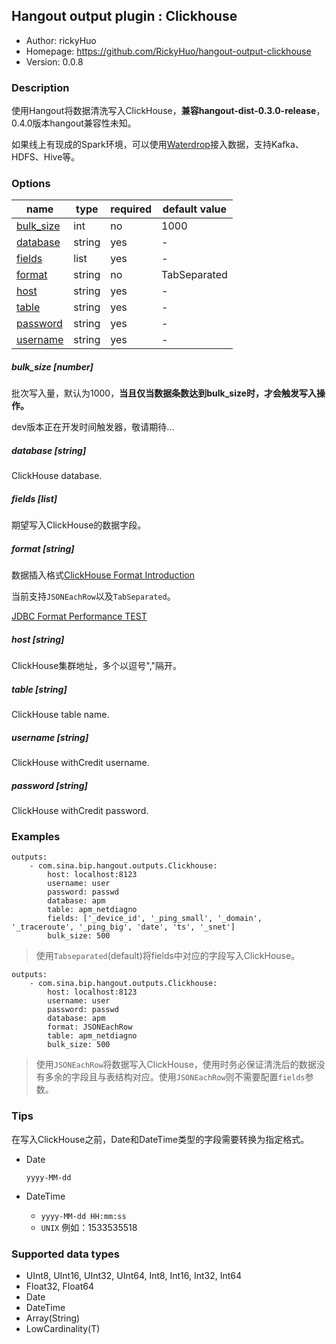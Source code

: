 ## Hangout output plugin : Clickhouse

* Author: rickyHuo
* Homepage: https://github.com/RickyHuo/hangout-output-clickhouse
* Version: 0.0.8

### Description

使用Hangout将数据清洗写入ClickHouse，**兼容hangout-dist-0.3.0-release**， 0.4.0版本hangout兼容性未知。

如果线上有现成的Spark环境，可以使用[Waterdrop](https://github.com/InterestingLab/waterdrop)接入数据，支持Kafka、HDFS、Hive等。

### Options

| name | type | required | default value |
| --- | --- | --- | --- |
| [bulk_size](#bulk_size-number) | int | no | 1000 |
| [database](#database-string) | string | yes | - |
| [fields](#fields-list) | list | yes | - |
| [format](#format-string) | string | no | TabSeparated |
| [host](#host-string) | string | yes | - |
| [table](#table-string) | string | yes | - |
| [password](#password-string) | string | yes | - |
| [username](#username-string) | string | yes | - |

##### bulk_size [number]

批次写入量，默认为1000，**当且仅当数据条数达到bulk_size时，才会触发写入操作。**

dev版本正在开发时间触发器，敬请期待...

##### database [string]

ClickHouse database.

##### fields [list]

期望写入ClickHouse的数据字段。


##### format [string]

数据插入格式[ClickHouse Format Introduction](https://clickhouse.yandex/docs/en/formats/)

当前支持`JSONEachRow`以及`TabSeparated`。

[JDBC Format Performance TEST](./docs/jdbc_format_performance.md)

##### host [string]

ClickHouse集群地址，多个以逗号","隔开。

##### table [string]

ClickHouse table name.

##### username [string]

ClickHouse withCredit username.

##### password [string]

ClickHouse withCredit password.

### Examples

```
outputs:
    - com.sina.bip.hangout.outputs.Clickhouse:
        host: localhost:8123
        username: user
        password: passwd
        database: apm
        table: apm_netdiagno
        fields: ['_device_id', '_ping_small', '_domain', '_traceroute', '_ping_big', 'date', 'ts', '_snet']
        bulk_size: 500
```

> 使用`Tabseparated`(default)将fields中对应的字段写入ClickHouse。

```
outputs:
    - com.sina.bip.hangout.outputs.Clickhouse:
        host: localhost:8123
        username: user
        password: passwd
        database: apm
        format: JSONEachRow
        table: apm_netdiagno
        bulk_size: 500
```
> 使用`JSONEachRow`将数据写入ClickHouse，使用时务必保证清洗后的数据没有多余的字段且与表结构对应。使用`JSONEachRow`则不需要配置`fields`参数。


### Tips

在写入ClickHouse之前，Date和DateTime类型的字段需要转换为指定格式。

- Date

    `yyyy-MM-dd`

- DateTime

    - `yyyy-MM-dd HH:mm:ss`
    - `UNIX` 例如：1533535518
    
### Supported data types

* UInt8, UInt16, UInt32, UInt64, Int8, Int16, Int32, Int64
* Float32, Float64
* Date
* DateTime
* Array(String)
* LowCardinality(T)
